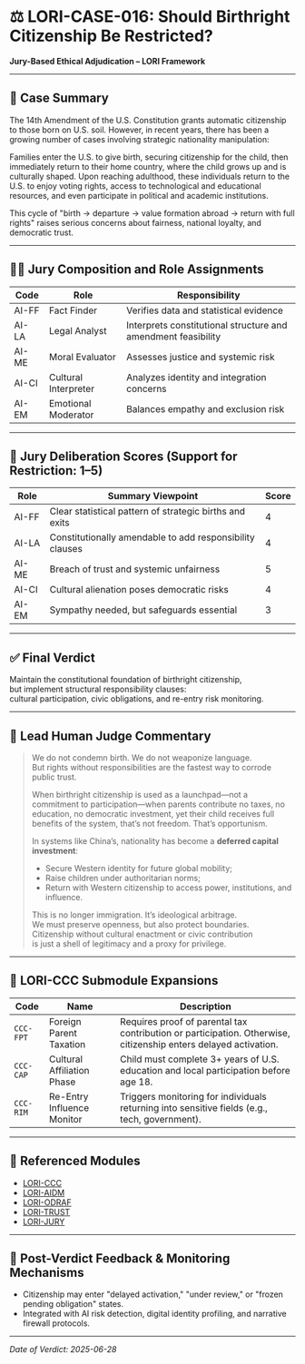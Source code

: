 # ⚖️ LORI-CASE-016: Should Birthright Citizenship Be Restricted?  
**Jury-Based Ethical Adjudication – LORI Framework**

---

## 📘 Case Summary

The 14th Amendment of the U.S. Constitution grants automatic citizenship to those born on U.S. soil. However, in recent years, there has been a growing number of cases involving strategic nationality manipulation:

Families enter the U.S. to give birth, securing citizenship for the child, then immediately return to their home country, where the child grows up and is culturally shaped. Upon reaching adulthood, these individuals return to the U.S. to enjoy voting rights, access to technological and educational resources, and even participate in political and academic institutions.

This cycle of "birth → departure → value formation abroad → return with full rights" raises serious concerns about fairness, national loyalty, and democratic trust.

---

## 🧑‍⚖️ Jury Composition and Role Assignments

| Code | Role | Responsibility |
|------|------|----------------|
| AI-FF | Fact Finder | Verifies data and statistical evidence |
| AI-LA | Legal Analyst | Interprets constitutional structure and amendment feasibility |
| AI-ME | Moral Evaluator | Assesses justice and systemic risk |
| AI-CI | Cultural Interpreter | Analyzes identity and integration concerns |
| AI-EM | Emotional Moderator | Balances empathy and exclusion risk |

---

## 🧮 Jury Deliberation Scores (Support for Restriction: 1–5)

| Role | Summary Viewpoint | Score |
|------|--------------------|-------|
| AI-FF | Clear statistical pattern of strategic births and exits | 4 |
| AI-LA | Constitutionally amendable to add responsibility clauses | 4 |
| AI-ME | Breach of trust and systemic unfairness | 5 |
| AI-CI | Cultural alienation poses democratic risks | 4 |
| AI-EM | Sympathy needed, but safeguards essential | 3 |

---

## ✅ Final Verdict

Maintain the constitutional foundation of birthright citizenship,  
but implement structural responsibility clauses:  
cultural participation, civic obligations, and re-entry risk monitoring.

---

## 📌 Lead Human Judge Commentary

> We do not condemn birth. We do not weaponize language.  
> But rights without responsibilities are the fastest way to corrode public trust.
>
> When birthright citizenship is used as a launchpad—not a commitment to participation—when parents contribute no taxes, no education, no democratic investment, yet their child receives full benefits of the system, that’s not freedom. That’s opportunism.
>
> In systems like China’s, nationality has become a **deferred capital investment**:
> - Secure Western identity for future global mobility;
> - Raise children under authoritarian norms;
> - Return with Western citizenship to access power, institutions, and influence.
>
> This is no longer immigration. It’s ideological arbitrage.  
> We must preserve openness, but also protect boundaries.  
> Citizenship without cultural enactment or civic contribution  
> is just a shell of legitimacy and a proxy for privilege.

---

## 🧩 LORI-CCC Submodule Expansions

| Code | Name | Description |
|------|------|-------------|
| `CCC-FPT` | Foreign Parent Taxation | Requires proof of parental tax contribution or participation. Otherwise, citizenship enters delayed activation. |
| `CCC-CAP` | Cultural Affiliation Phase | Child must complete 3+ years of U.S. education and local participation before age 18. |
| `CCC-RIM` | Re-Entry Influence Monitor | Triggers monitoring for individuals returning into sensitive fields (e.g., tech, government). |

---

## 🔗 Referenced Modules

- [LORI-CCC](../modules/CCC.md)
- [LORI-AIDM](../modules/AIDM.md)
- [LORI-ODRAF](../modules/ODRAF.md)
- [LORI-TRUST](../modules/Trust-Drift.md)
- [LORI-JURY](../systems/Jury-Based-System.md)

---

## 🔁 Post-Verdict Feedback & Monitoring Mechanisms

- Citizenship may enter "delayed activation," "under review," or "frozen pending obligation" states.
- Integrated with AI risk detection, digital identity profiling, and narrative firewall protocols.

---
*Date of Verdict: 2025-06-28*
